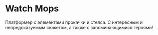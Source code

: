 # Watch Mops
Платформер с элементами прокачки и стелса. С интересным и непредсказуемым сюжетом, а также с запоминающимися героями!
